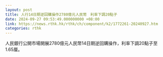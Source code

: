 ```yaml
---
layout: post
title: 人行14日期逆回購操作2780億元人民幣　利率下調20點子
date: 2024-09-27 09:53:49.000000000 +08:00
link: https://news.rthk.hk/rthk/ch/component/k2/1772261-20240927.htm
categories: rthk
---
```


人民銀行公開市場開展2780億元人民幣14日期逆回購操作，利率下調20點子至1.65厘。
